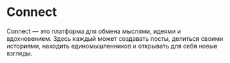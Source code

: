 # Connect
Connect — это платформа для обмена мыслями, идеями и вдохновением. Здесь каждый может создавать посты, делиться своими историями, находить единомышленников и открывать для себя новые взгляды.
